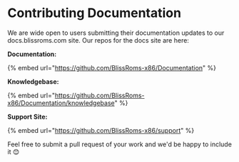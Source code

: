 # Contributing Documentation

We are wide open to users submitting their documentation updates to our docs.blissroms.com site. Our repos for the docs site are here: 

**Documentation:**

{% embed url="https://github.com/BlissRoms-x86/Documentation" %}

**Knowledgebase:**

{% embed url="https://github.com/BlissRoms-x86/Documentation/knowledgebase" %}

**Support Site:**

{% embed url="https://github.com/BlissRoms-x86/support" %}





Feel free to submit a pull request of your work and we'd be happy to include it 😊

